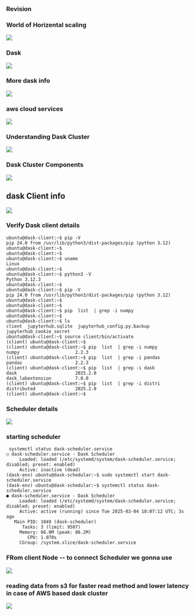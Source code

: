### Revision 

### World of Horizental scaling 

<img src="scale1.png">

### Dask 

<img src="dask1.png">

### More dask info 

<img src="dask2.png">

### aws cloud services 

<img src="aws1.png">

### Understanding Dask Cluster 

<img src="daskcls1.png">

### Dask Cluster Components 

<img src="daskcls2.png">

## dask Client info 

<img src="daskcls3.png">

### Verify Dask client details 

```
ubuntu@dask-client:~$ pip -V
pip 24.0 from /usr/lib/python3/dist-packages/pip (python 3.12)
ubuntu@dask-client:~$ 
ubuntu@dask-client:~$ 
ubuntu@dask-client:~$ uname 
Linux
ubuntu@dask-client:~$ 
ubuntu@dask-client:~$ python3 -V
Python 3.12.3
ubuntu@dask-client:~$ 
ubuntu@dask-client:~$ pip -V
pip 24.0 from /usr/lib/python3/dist-packages/pip (python 3.12)
ubuntu@dask-client:~$ 
ubuntu@dask-client:~$ 
ubuntu@dask-client:~$ pip  list  | grep -i numpy 
ubuntu@dask-client:~$ 
ubuntu@dask-client:~$ ls
client  jupyterhub.sqlite  jupyterhub_config.py.backup  jupyterhub_cookie_secret
ubuntu@dask-client:~$ source client/bin/activate
(client) ubuntu@dask-client:~$ 
(client) ubuntu@dask-client:~$ pip  list  | grep -i numpy 
numpy                     2.2.3
(client) ubuntu@dask-client:~$ pip  list  | grep -i pandas
pandas                    2.2.3
(client) ubuntu@dask-client:~$ pip  list  | grep -i dask
dask                      2025.2.0
dask_labextension         7.0.0
(client) ubuntu@dask-client:~$ pip  list  | grep -i distri
distributed               2025.2.0
(client) ubuntu@dask-client:~$ 

```

### Scheduler details 

<img src="sch1.png">

### starting scheduler 

```
 systemctl status dask-scheduler.service 
○ dask-scheduler.service - Dask Scheduler
     Loaded: loaded (/etc/systemd/system/dask-scheduler.service; disabled; preset: enabled)
     Active: inactive (dead)
(dask-env) ubuntu@dask-schedular:~$ sudo systemctl start dask-scheduler.service 
(dask-env) ubuntu@dask-schedular:~$ systemctl status dask-scheduler.service 
● dask-scheduler.service - Dask Scheduler
     Loaded: loaded (/etc/systemd/system/dask-scheduler.service; disabled; preset: enabled)
     Active: active (running) since Tue 2025-03-04 18:07:12 UTC; 3s ago
   Main PID: 1049 (dask-scheduler)
      Tasks: 3 (limit: 9507)
     Memory: 86.0M (peak: 86.2M)
        CPU: 1.070s
     CGroup: /system.slice/dask-scheduler.service

```

### FRom client Node -- to connect Scheduler we gonna use 

<img src="client11.png">

### reading data from s3 for faster read method and lower latency in case of AWS based dask cluster 

<img src="awsd.png">


